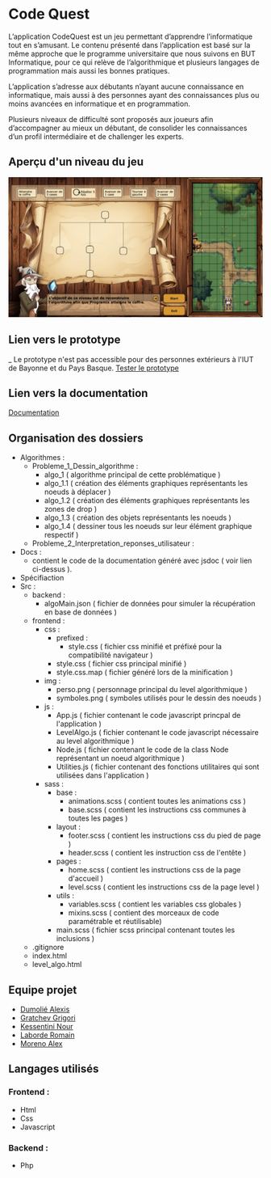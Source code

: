 # Code Quest

L’application CodeQuest est un jeu permettant d’apprendre l’informatique tout en s’amusant.
Le contenu présenté dans l’application est basé sur la même approche que le programme universitaire 
que nous suivons en BUT Informatique, pour ce qui relève de l’algorithmique et plusieurs langages 
de programmation mais aussi les bonnes pratiques. 

L’application s’adresse aux débutants n’ayant aucune connaissance en informatique, 
mais aussi à des personnes ayant des connaissances plus ou moins avancées en 
informatique et en programmation.

Plusieurs niveaux de difficulté sont proposés aux joueurs afin d’accompagner au mieux un débutant, 
de consolider les connaissances d’un profil intermédiaire et de challenger les experts.

## Aperçu d'un niveau du jeu
![](./Specification/apercu-niveau.jpeg)

## Lien vers le prototype
_ Le prototype n'est pas accessible pour des personnes extérieurs à l'IUT de Bayonne et du Pays Basque.
[Tester le prototype](http://lakartxela.iutbayonne.univ-pau.fr/~rlaborde003/index.html)

## Lien vers la documentation
[Documentation](https://codequestapp.github.io/main/)

## Organisation des dossiers
* Algorithmes :
  * Probleme_1_Dessin_algorithme :
    - algo_1 ( algorithme principal de cette problématique )
    - algo_1.1 ( création des éléments graphiques représentants les noeuds à déplacer )
    - algo_1.2 ( création des éléments graphiques représentants les zones de drop )
    - algo_1.3 ( création des objets représentants les noeuds )
    - algo_1.4 ( dessiner tous les noeuds sur leur élément graphique respectif )
  * Probleme_2_Interpretation_reponses_utilisateur :
* Docs : 
    - contient le code de la documentation généré avec jsdoc ( voir lien ci-dessus ).
* Spécifiaction 
* Src :
  * backend :
    - algoMain.json ( fichier de données pour simuler la récupération en base de données )
  * frontend :
    * css : 
      * prefixed : 
        - style.css ( fichier css minifié et préfixé pour la compatibilité navigateur )
      - style.css ( fichier css principal minifié )
      - style.css.map ( fichier généré lors de la minification )
    * img :
      - perso.png ( personnage principal du level algorithmique )
      - symboles.png ( symboles utilisés pour le dessin des noeuds )
    * js :
      - App.js ( fichier contenant le code javascript princpal de l'application )
      - LevelAlgo.js ( fichier contenant le code javascript nécessaire au level algorithmique )
      - Node.js ( fichier contenant le code de la class Node représentant un noeud algorithmique )
      - Utilities.js ( fichier contenant des fonctions utilitaires qui sont utilisées dans l'application ) 
    * sass :
      * base : 
        - animations.scss ( contient toutes les animations css )
        - base.scss ( contient les instructions css communes à toutes les pages )
      * layout :
        - footer.scss ( contient les instructions css du pied de page )
        - header.scss ( contient les instruction css de l'entête )
      * pages :
        - home.scss ( contient les instructions css de la page d'accueil )
        - level.scss ( contient les instructions css de la page level ) 
      * utils :
        - variables.scss ( contient les variables css globales )
        - mixins.scss ( contient des morceaux de code paramétrable et réutilisable)
      - main.scss ( fichier scss principal contenant toutes les inclusions )
  * .gitignore
  * index.html
  * level_algo.html
  
## Equipe projet
* [Dumolié Alexis](https://github.com/AlexisDumolie)
* [Gratchev Grigori](https://github.com/jrijori)
* [Kessentini Nour](https://github.com/nourkessentini)
* [Laborde Romain](https://github.com/RomLabo)
* [Moreno Alex](https://github.com/KyoooCode)

## Langages utilisés
### Frontend :
* Html
* Css
* Javascript
### Backend :
* Php


